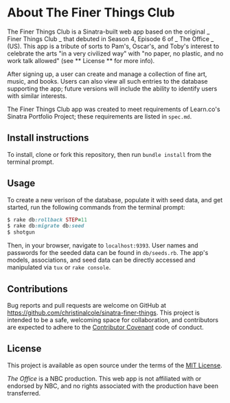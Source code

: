 # About The Finer Things Club

The Finer Things Club is a Sinatra-built web app based on the original _ Finer Things Club _ that debuted in Season 4, Episode 6 of _ The Office _ (US).  This app is a tribute of sorts to Pam's, Oscar's, and Toby's interest to celebrate the arts "in a very civilized way" with "no paper, no plastic, and no work talk allowed"  (see ** License ** for more info).

After signing up, a user can create and manage a collection of fine art, music, and books.  Users can also view all such entries to the database supporting the app; future versions will include the ability to identify users with similar interests.

The Finer Things Club app was created to meet requirements of Learn.co's Sinatra Portfolio Project; these requirements are listed in `spec.md`.

## Install instructions

To install, clone or fork this repository, then run `bundle install` from the terminal prompt.

## Usage

To create a new verison of the database, populate it with seed data, and get started, run the following commands from the terminal prompt:

```ruby
$ rake db:rollback STEP=11
$ rake db:migrate db:seed
$ shotgun
```
Then, in your browser, navigate to `localhost:9393`.  User names and passwords for the seeded data can be found in `db/seeds.rb`.  The app's models, associations, and seed data can be directly accessed and manipulated via `tux` or `rake console`.

## Contributions

Bug reports and pull requests are welcome on GitHub at https://github.com/christinalcole/sinatra-finer-things. This project is intended to be a safe, welcoming space for collaboration, and contributors are expected to adhere to the [Contributor Covenant](contributor-covenant.org) code of conduct.

## License

This project is available as open source under the terms of the [MIT License](opensource.org/licenses/MIT).

_The Office_ is a NBC production.  This web app is not affiliated with or endorsed by NBC, and no rights associated with the production have been transferred.

